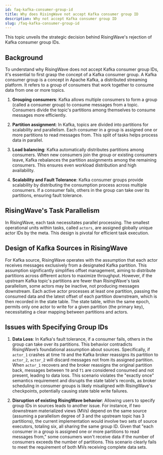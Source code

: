 ```yaml
---
id: faq-kafka-consumer-group-id
title: Why does RisingWave not accept Kafka consumer group ID
description: Why not accept Kafka consumer group ID
slug: /faq-kafka-consumer-group-id
---
```

<head>
  <link rel="canonical" href="https://docs.risingwave.com/docs/current/faq-kafka-consumer-group-id/" />
</head>

This topic unveils the strategic decision behind RisingWave's rejection of Kafka consumer group IDs.

## Background

To understand why RisingWave does not accept Kafka consumer group IDs, it's essential to first grasp the concept of a Kafka consumer group. A Kafka consumer group is a concept in Apache Kafka, a distributed streaming platform. It refers to a group of consumers that work together to consume data from one or more topics.

1. **Grouping consumers**: Kafka allows multiple consumers to form a group (called a consumer group) to consume messages from a topic. Consumers divide the topic's partitions among themselves to consume messages more efficiently.

2. **Partition assignment**: In Kafka, topics are divided into partitions for scalability and parallelism. Each consumer in a group is assigned one or more partitions to read messages from. This split of tasks helps process data in parallel.

3. **Load balancing**: Kafka automatically distributes partitions among consumers. When new consumers join the group or existing consumers leave, Kafka rebalances the partition assignments among the remaining consumers. This ensures even workload distribution and high availability.

4. **Scalability and Fault Tolerance**: Kafka consumer groups provide scalability by distributing the consumption process across multiple consumers. If a consumer fails, others in the group can take over its partitions, ensuring fault tolerance.

## RisingWave's Task Parallelism

In RisingWave, each task necessitates parallel processing. The smallest operational units within tasks, called `actors`, are assigned globally unique actor IDs by the meta. This design is pivotal for efficient task execution.

## Design of Kafka Sources in RisingWave

For Kafka source, RisingWave operates with the assumption that each actor receives messages exclusively from a designated Kafka partition. This assumption significantly simplifies offset management, aiming to distribute partitions across different actors to maximize throughput. However, if the upstream Kafka topic's partitions are fewer than RisingWave's task parallelism, some actors may be inactive, not producing messages downstream. Each active actor processes at least one partition, passing the consumed data and the latest offset of each partition downstream, which is then recorded in the state table. The state table, within the same epoch, permits only one actor to write for a given partition (the primary key), necessitating a clear mapping between partitions and actors.

## Issues with Specifying Group IDs

1. **Data Loss**: In Kafka's fault tolerance, if a consumer fails, others in the group can take over its partitions. This behavior contradicts RisingWave’s foundational assumption about sources. Specifically, if `actor_1` crashes at time `T0` and the Kafka broker reassigns its partition to `actor_2`, `actor_2` will discard messages not from its assigned partition. When `actor_1` recovers and the broker reassigns the original partition back, messages between `T0` and `T1` are considered consumed and not present, leading to data loss. This scenario violates the "exactly once" semantics requirement and disrupts the state table's records, as broker scheduling in consumer groups is likely misaligned with RisingWave's checkpoints, potentially causing state table write failures.

2. **Disruption of existing RisingWave behavior**: Allowing users to specify group IDs in sources leads to another issue. For instance, if two downstream materialized views (MVs) depend on the same source (assuming a parallelism degree of 3 and the upstream topic has 3 partitions), the current implementation would involve two sets of source executors, totaling six, all sharing the same group ID. Given that "each consumer in a group is assigned one or more partitions to read messages from," some consumers won't receive data if the number of consumers exceeds the number of partitions. This scenario clearly fails to meet the requirement of both MVs receiving complete data sets.
